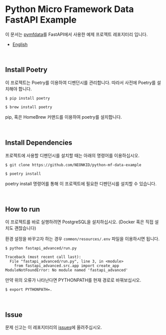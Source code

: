 # Python Micro Framework Data FastAPI Example

이 문서는 [pymfdata](https://github.com/NEONKID/python-mf-data)를 FastAPI에서 사용한 예제 프로젝트 레포지터리 입니다.

* [English](https://github.com/NEONKID/python-mf-data-example/blob/main/README.md)



<br />



## Install Poetry

이 프로젝트는 Poetry를 이용하여 디펜던시를 관리합니다. 따라서 사전에 Poetry를 설치해야 합니다.

```shell
$ pip install poetry
```

```shell
$ brew install poetry
```

pip, 혹은 HomeBrew 커맨드를 이용하여 poetry를 설치합니다.



<br />



## Install Dependencies

프로젝트에 사용할 디펜던시를 설치할 때는 아래의 명령어를 이용하십시오.

```shell
$ git clone https://github.com/NEONKID/python-mf-data-example
```

```shell
$ poetry install
```

poetry install 명령어를 통해 이 프로젝트에 필요한 디펜던시를 설치할 수 있습니다.



<br />



## How to run

이 프로젝트를 바로 실행하려면 PostgreSQL을 설치하십시오. (Docker 혹은 직접 설치도 괜찮습니다)

환경 설정을 바꾸고자 하는 경우 ```common/resources/.env``` 파일을 이용하시면 됩니다.

```shell
$ python fastapi_advanced/run.py
```

```
Traceback (most recent call last):
  File "fastapi_advanced/run.py", line 3, in <module>
    from fastapi_advanced.src.app import create_app
ModuleNotFoundError: No module named 'fastapi_advanced'
```

만약 위의 오류가 나타난다면 PYTHONPATH를 현재 경로로 바꿔보십시오.

```shell
$ export PYTHONPATH=.
```



<br />



## Issue

문제 신고는 이 레포지터리의 [issues](https://github.com/NEONKID/python-mf-data-example/issues)에 올려주십시오.